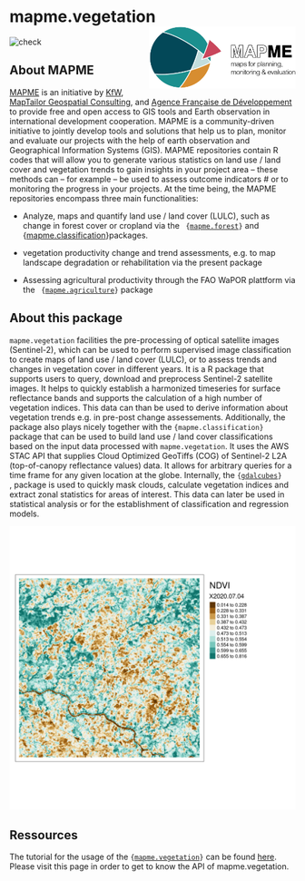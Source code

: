 # mapme.vegetation  <img src='man/figures/logo.png' align="right" height="110"  />


<!-- badges: start -->
![check](https://github.com/mapme-initiative/mapme.vegetation/workflows/R-CMD-check/badge.svg)
<!-- badges: end -->

## About MAPME

[MAPME](https://mapme-initiative.org/) is an initiative by [KfW](https://www.kfw.de/), 
[MapTailor Geospatial Consulting](https://maptailor.net/), and [Agence Française de Développement](https://www.afd.fr/) 
to provide free and open access to GIS tools and Earth observation 
in international development cooperation. MAPME is a community-driven initiative 
to jointly develop tools and solutions that help us to plan, monitor and evaluate 
our projects with the help of earth observation and Geographical Information Systems
(GIS). MAPME repositories contain R codes that will allow you to generate various 
statistics on land use / land cover and vegetation trends to gain insights in your 
project area – these methods can – for example – be used to assess outcome indicators #
or to monitoring the progress in your projects. At the time being, the MAPME repositories 
encompass three main functionalities:	

-  Analyze, maps and quantify land use / land cover (LULC), such as change in forest cover or cropland via the <code> {[mapme.forest](https://mapme-initiative.github.io/mapme.forest/)}</code> and {[mapme.classification](https://mapme-initiative.github.io/mapme.classification/)}</code>packages.

-  vegetation productivity change and trend assessments, e.g. to map landscape degradation or rehabilitation via the present package

- Assessing agricultural productivity through the FAO WaPOR plattform via the <code> {[mapme.agriculture](https://mapme-initiative.github.io/mapme.agriculture/)}</code> package

## About this package

`mapme.vegetation` facilities the pre-processing of optical satellite images 
(Sentinel-2), which can be used to perform supervised image classification to 
create maps of land use / land cover (LULC), or to assess trends and changes in 
vegetation cover in different years. It is a R package that supports users to query, 
download and preprocess Sentinel-2 satellite images. It helps to quickly establish 
a harmonized timeseries for surface reflectance bands and supports the calculation of 
a high number of vegetation indices. This data can than be used to derive information 
about vegetation trends e.g. in pre-post change assessements. Additionally, the 
package also plays nicely together with the `{mapme.classification}` package that 
can be used to build land use / land cover classifications based on the input data 
processed with `mapme.vegetation`. It uses the AWS STAC API that supplies Cloud 
Optimized GeoTiffs (COG) of Sentinel-2 L2A (top-of-canopy reflectance values) data. 
It allows for arbitrary queries for a time frame for any given location at the globe.
Internally, the <code>{[gdalcubes](https://cran.r-project.org/web/packages/gdalcubes/index.html)} </code>,
package is used to quickly mask clouds, calculate vegetation indices and extract
zonal statistics for areas of interest. This data can later be used in statistical analysis
or for the establishment of classification and regression models.

![An examplary NDVI map.](man/figures/ndvi.png)

## Ressources

The tutorial for the usage of the 
<code>{[mapme.vegetation](https://github.com/mapme-initiative/mapme.vegetation)}</code>
can be found 
[here](https://mapme-initiative.github.io/mapme.vegetation). Please visit
this page in order to get to know the API of mapme.vegetation.

